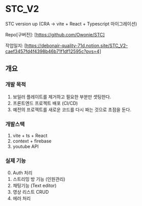 # STC_V2

STC version up (CRA -> vite + React + Typescript 마이그레이션)

Repo[구버전]: [https://github.com/Owonie/STC]

작업일지: [https://debonair-quality-71d.notion.site/STC_V2-caef3457fd4f4398b46b71f1df12595c?pvs=4]
## 개요

### 개발 목적

1. 보일러 플레이트를 제거하고 필요한 부분만 셋팅한다.
2. 프론트엔드 프로젝트 배포 (CI/CD)
3. 예전의 프로젝트를 새로운 코드를 다시 짜는 것으로 초점을 둔다.

### 개발스택

1. vite + ts + React
2. context + firebase
3. youtube API

### 실제 기능

0. Auth 처리
1. 스트리밍 방 기능 (인원관리)
2. 채팅기능 (Text editor)
3. 영상 리스트 CRUD
4. 에러 처리
